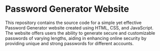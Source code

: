 # Password Generator Website
 This repository contains the source code for a simple yet effective Password Generator website created using HTML, CSS, and JavaScript. The website offers users the ability to generate secure and customizable passwords of varying lengths, aiding in enhancing online security by providing unique and strong passwords for different accounts.
